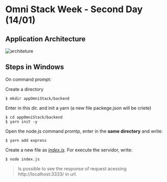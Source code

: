 # Omni Stack Week - Second Day (14/01)

## Application Architecture

![architeture](https://user-images.githubusercontent.com/46378210/72550799-44356a80-3872-11ea-8e88-7f48592fdeea.PNG)

## Steps in Windows 

On command prompt:

Create a directory 
```
$ mkdir appOmniStack/backend
```

Enter in this dir. and init a yarn (a new file packege.json will be criete)
```
$ cd appOmniStack/backend
$ yarn init -y
```

Open the node.js command promtp, enter in the **same directory** and write: 
```
$ yarn add express
```

Create a new file as [_index.js_](https://github.com/Diana-ops/omnistackweek). For execute the servidor, write:
```
$ node index.js
```

> Is possible to see the response of request acessing http://localhost:3333/ in url.
